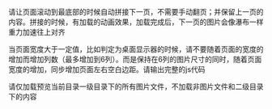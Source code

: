 请让页面滚动到最底部的时候自动拼接下一页，不需要手动翻页；并保留上一页的内容。拼接的时候，有加载的动画效果，加载完成后，下一页的图片会像瀑布一样重力加速往上对齐


当页面宽度大于一定值，比如判定为桌面显示器的时候，请不要随着页面的宽度的增加而增加列数（最多增加到6列）。而是保持在6列的图片尺寸的同时，随着页面宽度的增加，同步增加页面左右空白边距。请输出完整的js代码


请仅加载预览当前目录一级目录下的所有图片文件，不加载非图片文件和二级目录下的内容
